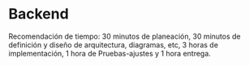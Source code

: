 # Backend

Recomendación de tiempo: 30 minutos de planeación, 30 minutos de
definición y diseño de arquitectura, diagramas, etc, 3 horas de
implementación, 1 hora de Pruebas-ajustes y 1 hora entrega.

